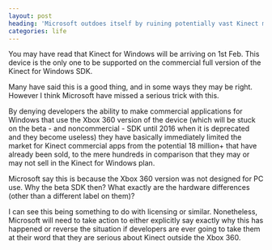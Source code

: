 ```yaml
---
layout: post
heading: 'Microsoft outdoes itself by ruining potentially vast Kinect market with sheer lack of vision'
categories: life
---
```


You may have read that Kinect for Windows will be arriving on 1st Feb. This device is the only one to be supported on the commercial full version of the Kinect for Windows SDK. 

Many have said this is a good thing, and in some ways they may be right. However I think Microsoft have missed a serious trick with this. 

By denying developers the ability to make commercial applications for Windows that use the Xbox 360 version of the device (which will be stuck on the beta - and noncommercial - SDK until 2016 when it is deprecated and they become useless) they have basically immediately limited the market for Kinect commercial apps from the potential 18 million+ that have already been sold, to the mere hundreds in comparison that they may or may not sell in the Kinect for Windows plan.

Microsoft say this is because the Xbox 360 version was not designed for PC use. Why the beta SDK then? What exactly are the hardware differences (other than a different label on them)? 

I can see this being something to do with licensing or similar. Nonetheless, Microsoft will need to take action to either explicitly say exactly why this has happened or reverse the situation if developers are ever going to take them at their word that they are serious about Kinect outside the Xbox 360.